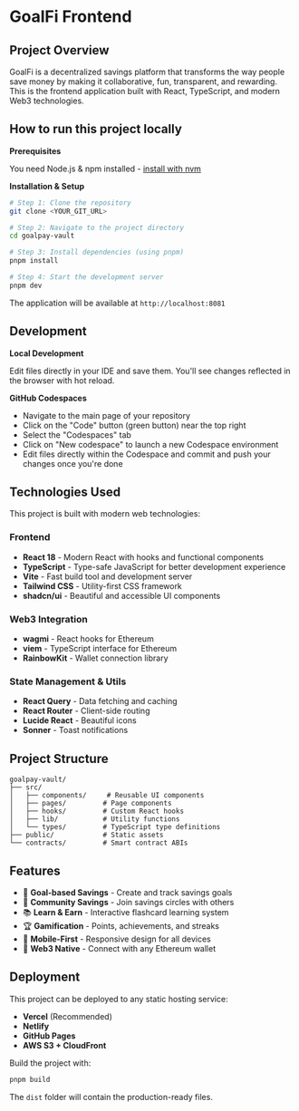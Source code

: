 # GoalFi Frontend

## Project Overview

GoalFi is a decentralized savings platform that transforms the way people save money by making it collaborative, fun, transparent, and rewarding. This is the frontend application built with React, TypeScript, and modern Web3 technologies.

## How to run this project locally

**Prerequisites**

You need Node.js & npm installed - [install with nvm](https://github.com/nvm-sh/nvm#installing-and-updating)

**Installation & Setup**

```sh
# Step 1: Clone the repository
git clone <YOUR_GIT_URL>

# Step 2: Navigate to the project directory
cd goalpay-vault

# Step 3: Install dependencies (using pnpm)
pnpm install

# Step 4: Start the development server
pnpm dev
```

The application will be available at `http://localhost:8081`

## Development

**Local Development**

Edit files directly in your IDE and save them. You'll see changes reflected in the browser with hot reload.

**GitHub Codespaces**

- Navigate to the main page of your repository
- Click on the "Code" button (green button) near the top right
- Select the "Codespaces" tab
- Click on "New codespace" to launch a new Codespace environment
- Edit files directly within the Codespace and commit and push your changes once you're done

## Technologies Used

This project is built with modern web technologies:

### Frontend
- **React 18** - Modern React with hooks and functional components
- **TypeScript** - Type-safe JavaScript for better development experience
- **Vite** - Fast build tool and development server
- **Tailwind CSS** - Utility-first CSS framework
- **shadcn/ui** - Beautiful and accessible UI components

### Web3 Integration
- **wagmi** - React hooks for Ethereum
- **viem** - TypeScript interface for Ethereum
- **RainbowKit** - Wallet connection library

### State Management & Utils
- **React Query** - Data fetching and caching
- **React Router** - Client-side routing
- **Lucide React** - Beautiful icons
- **Sonner** - Toast notifications

## Project Structure

```
goalpay-vault/
├── src/
│   ├── components/     # Reusable UI components
│   ├── pages/         # Page components
│   ├── hooks/         # Custom React hooks
│   ├── lib/           # Utility functions
│   └── types/         # TypeScript type definitions
├── public/            # Static assets
└── contracts/         # Smart contract ABIs
```

## Features

- 🎯 **Goal-based Savings** - Create and track savings goals
- 🤝 **Community Savings** - Join savings circles with others
- 📚 **Learn & Earn** - Interactive flashcard learning system
- 🏆 **Gamification** - Points, achievements, and streaks
- 📱 **Mobile-First** - Responsive design for all devices
- 🔐 **Web3 Native** - Connect with any Ethereum wallet

## Deployment

This project can be deployed to any static hosting service:

- **Vercel** (Recommended)
- **Netlify**
- **GitHub Pages**
- **AWS S3 + CloudFront**

Build the project with:
```sh
pnpm build
```

The `dist` folder will contain the production-ready files.
